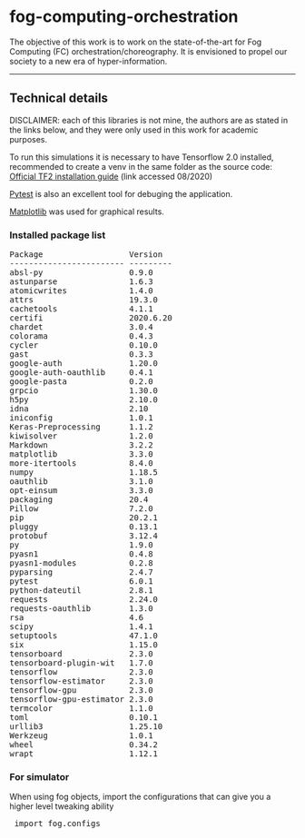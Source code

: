# fog-computing-orchestration

The objective of this work is to work on the state-of-the-art for Fog Computing (FC) orchestration/choreography. It is envisioned to propel our society to a new era of hyper-information.


---


## Technical details
  
DISCLAIMER: each of this libraries is not mine, the authors are as stated in the links below, and they were only used in this work for academic purposes.  

To run this simulations it is necessary to have Tensorflow 2.0 installed, recommended to create a venv in the same folder as the source code:
[Official TF2 installation guide](https://www.tensorflow.org/install/pip#virtual-environment-install) (link accessed 08/2020)  
  
[Pytest](https://docs.pytest.org/en/stable/getting-started.html) is also an excellent tool for debuging the application.  
  
[Matplotlib](https://matplotlib.org/) was used for graphical results.  

### Installed package list  
<pre>
Package                  Version
------------------------ ---------
absl-py                  0.9.0
astunparse               1.6.3
atomicwrites             1.4.0
attrs                    19.3.0
cachetools               4.1.1
certifi                  2020.6.20
chardet                  3.0.4
colorama                 0.4.3
cycler                   0.10.0
gast                     0.3.3
google-auth              1.20.0
google-auth-oauthlib     0.4.1
google-pasta             0.2.0
grpcio                   1.30.0
h5py                     2.10.0
idna                     2.10
iniconfig                1.0.1
Keras-Preprocessing      1.1.2
kiwisolver               1.2.0
Markdown                 3.2.2
matplotlib               3.3.0
more-itertools           8.4.0
numpy                    1.18.5
oauthlib                 3.1.0
opt-einsum               3.3.0
packaging                20.4
Pillow                   7.2.0
pip                      20.2.1
pluggy                   0.13.1
protobuf                 3.12.4
py                       1.9.0
pyasn1                   0.4.8
pyasn1-modules           0.2.8
pyparsing                2.4.7
pytest                   6.0.1
python-dateutil          2.8.1
requests                 2.24.0
requests-oauthlib        1.3.0
rsa                      4.6
scipy                    1.4.1
setuptools               47.1.0
six                      1.15.0
tensorboard              2.3.0
tensorboard-plugin-wit   1.7.0
tensorflow               2.3.0
tensorflow-estimator     2.3.0
tensorflow-gpu           2.3.0
tensorflow-gpu-estimator 2.3.0
termcolor                1.1.0
toml                     0.10.1
urllib3                  1.25.10
Werkzeug                 1.0.1
wheel                    0.34.2
wrapt                    1.12.1
</pre>

### For simulator

When using fog objects, import the configurations that can give you a higher level tweaking ability
<pre> import fog.configs </pre>